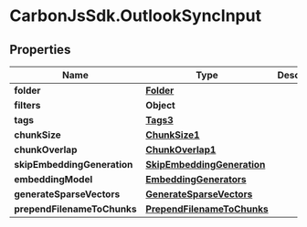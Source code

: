 # CarbonJsSdk.OutlookSyncInput

## Properties

Name | Type | Description | Notes
------------ | ------------- | ------------- | -------------
**folder** | [**Folder**](Folder.md) |  | [optional] 
**filters** | **Object** |  | 
**tags** | [**Tags3**](Tags3.md) |  | [optional] 
**chunkSize** | [**ChunkSize1**](ChunkSize1.md) |  | [optional] 
**chunkOverlap** | [**ChunkOverlap1**](ChunkOverlap1.md) |  | [optional] 
**skipEmbeddingGeneration** | [**SkipEmbeddingGeneration**](SkipEmbeddingGeneration.md) |  | [optional] 
**embeddingModel** | [**EmbeddingGenerators**](EmbeddingGenerators.md) |  | [optional] 
**generateSparseVectors** | [**GenerateSparseVectors**](GenerateSparseVectors.md) |  | [optional] 
**prependFilenameToChunks** | [**PrependFilenameToChunks**](PrependFilenameToChunks.md) |  | [optional] 


